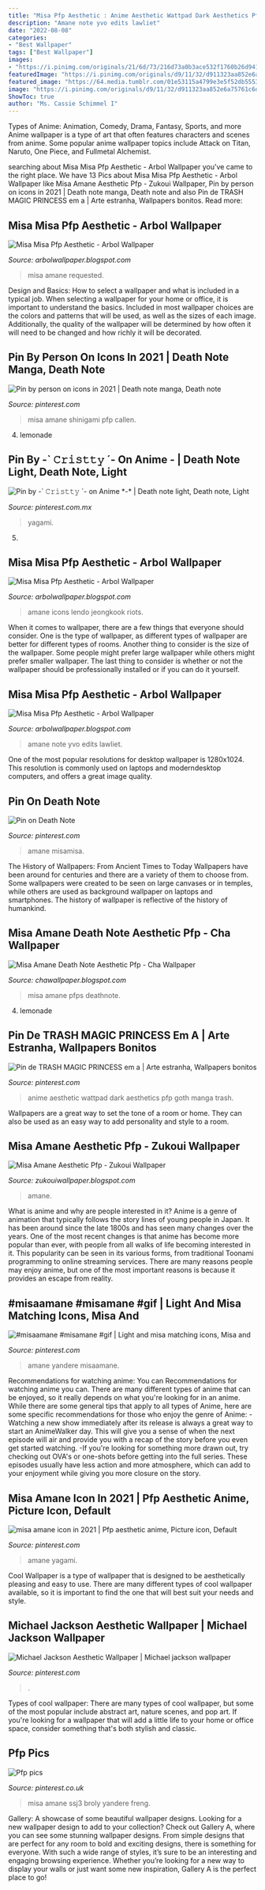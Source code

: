 ```yaml
---
title: "Misa Pfp Aesthetic : Anime Aesthetic Wattpad Dark Aesthetics Pfp Goth Manga Trash"
description: "Amane note yvo edits lawliet"
date: "2022-08-08"
categories:
- "Best Wallpaper"
tags: ["Best Wallpaper"]
images:
- "https://i.pinimg.com/originals/21/6d/73/216d73a0b3ace532f1760b26d941d116.jpg"
featuredImage: "https://i.pinimg.com/originals/d9/11/32/d911323aa852e6a75761c6de81b25823.jpg"
featured_image: "https://64.media.tumblr.com/01e53115a4799e3e5f52db5553948231/9f2a35c67c3ebd70-6e/s1280x1920/390fd4ef0d071d448adfa44234831ae991063ebe.jpg"
image: "https://i.pinimg.com/originals/d9/11/32/d911323aa852e6a75761c6de81b25823.jpg"
ShowToc: true
author: "Ms. Cassie Schimmel I"
---
```



Types of Anime: Animation, Comedy, Drama, Fantasy, Sports, and more
Anime wallpaper is a type of art that often features characters and scenes from anime. Some popular anime wallpaper topics include Attack on Titan, Naruto, One Piece, and Fullmetal Alchemist.

	

		
searching about Misa Misa Pfp Aesthetic - Arbol Wallpaper you've came to the right place. We have 13 Pics about Misa Misa Pfp Aesthetic - Arbol Wallpaper like Misa Amane Aesthetic Pfp - Zukoui Wallpaper, Pin by person on icons in 2021 | Death note manga, Death note and also Pin de TRASH MAGIC PRINCESS em a | Arte estranha, Wallpapers bonitos. Read more:
		
    
## Misa Misa Pfp Aesthetic - Arbol Wallpaper

<img loading=lazy src="https://64.media.tumblr.com/4751cde8006c8dfad897b35a2cd13450/ca814c387ac94e97-e2/s250x400/b3980bc39be8c3e443532a188a546d37ac86c0c9.png" onerror="this.onerror=null;this.src='https://tse3.mm.bing.net/th?id=OIP.4qofQLBNK6g0AyWZAePAMwAAAA&amp;pid=15.1';" alt="Misa Misa Pfp Aesthetic - Arbol Wallpaper">

_Source: arbolwallpaper.blogspot.com_

>misa amane requested. 

	

Design and Basics: How to select a wallpaper and what is included in a typical job.
When selecting a wallpaper for your home or office, it is important to understand the basics. Included in most wallpaper choices are the colors and patterns that will be used, as well as the sizes of each image. Additionally, the quality of the wallpaper will be determined by how often it will need to be changed and how richly it will be decorated.

    
## Pin By Person On Icons In 2021 | Death Note Manga, Death Note

<img loading=lazy src="https://i.pinimg.com/originals/d9/11/32/d911323aa852e6a75761c6de81b25823.jpg" onerror="this.onerror=null;this.src='https://tse2.mm.bing.net/th?id=OIP.OZiQWbQBV96WS08Rym4Y3QHaHU&amp;pid=15.1';" alt="Pin by person on icons in 2021 | Death note manga, Death note">

_Source: pinterest.com_

>misa amane shinigami pfp callen. 

	

4. lemonade 

    
## Pin By -` 𝙲𝚛𝚒𝚜𝚝𝚝𝚢 ´- On Anime *-* | Death Note Light, Death Note, Light

<img loading=lazy src="https://i.pinimg.com/originals/01/be/96/01be96b36ffb5c64554fed4372ae6407.jpg" onerror="this.onerror=null;this.src='https://tse2.mm.bing.net/th?id=OIP.lhOcOC9YSW8P0xY-7TKlnwHaHa&amp;pid=15.1';" alt="Pin by -` 𝙲𝚛𝚒𝚜𝚝𝚝𝚢 ´- on Anime *-* | Death note light, Death note, Light">

_Source: pinterest.com.mx_

>yagami. 

	

5.

    
## Misa Misa Pfp Aesthetic - Arbol Wallpaper

<img loading=lazy src="https://i.pinimg.com/originals/db/07/3f/db073f0370f8777baebee5a20ba55876.jpg" onerror="this.onerror=null;this.src='https://tse1.mm.bing.net/th?id=OIP.ncQl7J4lzoKQcFQqCqmgbAAAAA&amp;pid=15.1';" alt="Misa Misa Pfp Aesthetic - Arbol Wallpaper">

_Source: arbolwallpaper.blogspot.com_

>amane icons lendo jeongkook riots. 

	

When it comes to wallpaper, there are a few things that everyone should consider. One is the type of wallpaper, as different types of wallpaper are better for different types of rooms. Another thing to consider is the size of the wallpaper. Some people might prefer large wallpaper while others might prefer smaller wallpaper. The last thing to consider is whether or not the wallpaper should be professionally installed or if you can do it yourself.

    
## Misa Misa Pfp Aesthetic - Arbol Wallpaper

<img loading=lazy src="https://pbs.twimg.com/media/EfCbRr8WsAAlh_N.jpg:large" onerror="this.onerror=null;this.src='https://tse1.mm.bing.net/th?id=OIP.523gLtHYjybMEphsxzXmHgHaLI&amp;pid=15.1';" alt="Misa Misa Pfp Aesthetic - Arbol Wallpaper">

_Source: arbolwallpaper.blogspot.com_

>amane note yvo edits lawliet. 

	

One of the most popular resolutions for desktop wallpaper is 1280x1024. This resolution is commonly used on laptops and moderndesktop computers, and offers a great image quality.

    
## Pin On Death Note

<img loading=lazy src="https://i.pinimg.com/236x/05/ab/62/05ab62ce46e634fc47e1b7b522d9fa6e.jpg?nii=t" onerror="this.onerror=null;this.src='https://tse3.mm.bing.net/th?id=OIP.351APvxISqUt_XoXJiKpCwAAAA&amp;pid=15.1';" alt="Pin on Death Note">

_Source: pinterest.com_

>amane misamisa. 

	

The History of Wallpapers: From Ancient Times to Today
Wallpapers have been around for centuries and there are a variety of them to choose from. Some wallpapers were created to be seen on large canvases or in temples, while others are used as background wallpaper on laptops and smartphones. The history of wallpaper is reflective of the history of humankind.

    
## Misa Amane Death Note Aesthetic Pfp - Cha Wallpaper

<img loading=lazy src="https://64.media.tumblr.com/01e53115a4799e3e5f52db5553948231/9f2a35c67c3ebd70-6e/s1280x1920/390fd4ef0d071d448adfa44234831ae991063ebe.jpg" onerror="this.onerror=null;this.src='https://tse1.mm.bing.net/th?id=OIP.OMHciABWq9pJBmoc8OuGjQHaHa&amp;pid=15.1';" alt="Misa Amane Death Note Aesthetic Pfp - Cha Wallpaper">

_Source: chawallpaper.blogspot.com_

>misa amane pfps deathnote. 

	

4. lemonade 

    
## Pin De TRASH MAGIC PRINCESS Em A | Arte Estranha, Wallpapers Bonitos

<img loading=lazy src="https://i.pinimg.com/originals/9e/c8/e5/9ec8e5fce74dbb5e66748c01f9f6c9c9.jpg" onerror="this.onerror=null;this.src='https://tse2.mm.bing.net/th?id=OIP.36Zxze75X8UuuUXVIThqBgAAAA&amp;pid=15.1';" alt="Pin de TRASH MAGIC PRINCESS em a | Arte estranha, Wallpapers bonitos">

_Source: pinterest.com_

>anime aesthetic wattpad dark aesthetics pfp goth manga trash. 

	

Wallpapers are a great way to set the tone of a room or home. They can also be used as an easy way to add personality and style to a room.

    
## Misa Amane Aesthetic Pfp - Zukoui Wallpaper

<img loading=lazy src="https://i.pinimg.com/originals/d8/6c/53/d86c53432e05d0fc178a3f4fe4c1b7cb.jpg" onerror="this.onerror=null;this.src='https://tse3.mm.bing.net/th?id=OIP.d5cd4J6KRpByyWvpL6WOdAHaHa&amp;pid=15.1';" alt="Misa Amane Aesthetic Pfp - Zukoui Wallpaper">

_Source: zukouiwallpaper.blogspot.com_

>amane. 

	

What is anime and why are people interested in it?
Anime is a genre of animation that typically follows the story lines of young people in Japan. It has been around since the late 1800s and has seen many changes over the years. One of the most recent changes is that anime has become more popular than ever, with people from all walks of life becoming interested in it. This popularity can be seen in its various forms, from traditional Toonami programming to online streaming services. There are many reasons people may enjoy anime, but one of the most important reasons is because it provides an escape from reality.

    
## #misaamane #misamane #gif | Light And Misa Matching Icons, Misa And

<img loading=lazy src="https://i.pinimg.com/736x/57/f4/a8/57f4a883af84016bbddb12098da0e42b.jpg" onerror="this.onerror=null;this.src='https://tse2.mm.bing.net/th?id=OIP.bEwTHmf3RVs1IOsC_41yrwHaEK&amp;pid=15.1';" alt="#misaamane #misamane #gif | Light and misa matching icons, Misa and">

_Source: pinterest.com_

>amane yandere misaamane. 

	

Recommendations for watching anime: You can
Recommendations for watching anime you can. There are many different types of anime that can be enjoyed, so it really depends on what you're looking for in an anime. While there are some general tips that apply to all types of Anime, here are some specific recommendations for those who enjoy the genre of Anime: 
-Watching a new show immediately after its release is always a great way to start an AnimeWalker day. This will give you a sense of when the next episode will air and provide you with a recap of the story before you even get started watching. 
-If you're looking for something more drawn out, try checking out OVA's or one-shots before getting into the full series. These episodes usually have less action and more atmosphere, which can add to your enjoyment while giving you more closure on the story.

    
## Misa Amane Icon In 2021 | Pfp Aesthetic Anime, Picture Icon, Default

<img loading=lazy src="https://i.pinimg.com/originals/16/a2/88/16a2885551ef730b1e93e5999429fb48.jpg" onerror="this.onerror=null;this.src='https://tse3.mm.bing.net/th?id=OIP.e4ErwfeGpbabEkISz21R7wHaHa&amp;pid=15.1';" alt="misa amane icon in 2021 | Pfp aesthetic anime, Picture icon, Default">

_Source: pinterest.com_

>amane yagami. 

	

Cool Wallpaper is a type of wallpaper that is designed to be aesthetically pleasing and easy to use. There are many different types of cool wallpaper available, so it is important to find the one that will best suit your needs and style.

    
## Michael Jackson Aesthetic Wallpaper | Michael Jackson Wallpaper

<img loading=lazy src="https://i.pinimg.com/originals/21/6d/73/216d73a0b3ace532f1760b26d941d116.jpg" onerror="this.onerror=null;this.src='https://tse2.mm.bing.net/th?id=OIP.bWVvRKquAdPwb4QfFQX-IwHaLH&amp;pid=15.1';" alt="Michael Jackson Aesthetic Wallpaper | Michael jackson wallpaper">

_Source: pinterest.com_

>. 

	

Types of cool wallpaper:
There are many types of cool wallpaper, but some of the most popular include abstract art, nature scenes, and pop art. If you're looking for a wallpaper that will add a little life to your home or office space, consider something that's both stylish and classic.

    
## Pfp Pics

<img loading=lazy src="https://i.pinimg.com/474x/ac/ce/30/acce3047f418541b91afa896039457b6.jpg" onerror="this.onerror=null;this.src='https://tse4.mm.bing.net/th?id=OIP.UaTNRCAsOUkEx_0PzDijZQAAAA&amp;pid=15.1';" alt="Pfp pics">

_Source: pinterest.co.uk_

>misa amane ssj3 broly yandere freng. 

	

Gallery: A showcase of some beautiful wallpaper designs.
Looking for a new wallpaper design to add to your collection? Check out Gallery A, where you can see some stunning wallpaper designs. From simple designs that are perfect for any room to bold and exciting designs, there is something for everyone. With such a wide range of styles, it’s sure to be an interesting and engaging browsing experience. Whether you’re looking for a new way to display your walls or just want some new inspiration, Gallery A is the perfect place to go!





	
	
